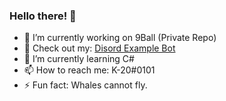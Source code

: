 ### Hello there! 👋


- 🔭 I’m currently working on 9Ball (Private Repo)
- 👀 Check out my: [Disord Example Bot](https://github.com/K-209/Example-Discord-Bot)
- 🌱 I’m currently learning C#
- 📫 How to reach me: K-20#0101
- ⚡ Fun fact: Whales cannot fly.

<!--
**K-209/K-209** is a ✨ _special_ ✨ repository because its `README.md` (this file) appears on your GitHub profile.

Here are some ideas to get you started:

- 🔭 I’m currently working on ...
- 🌱 I’m currently learning ...
- 👯 I’m looking to collaborate on ...
- 🤔 I’m looking for help with ...
- 💬 Ask me about ...
- 📫 How to reach me: ...
- 😄 Pronouns: ...
- ⚡ Fun fact: ...
-->
